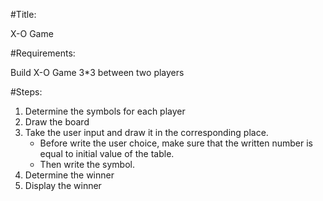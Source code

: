 #Title:

X-O Game

#Requirements:

Build X-O Game 3*3 between two players

#Steps:

1. Determine the symbols for each player
2. Draw the board
3. Take the user input and draw it in the corresponding place.
	- Before write the user choice, make sure  that  the written 
	  number  is equal to initial value of the table.	  
   - Then write  the symbol.
4. Determine the winner
5. Display the winner